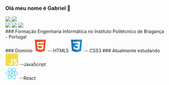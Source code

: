 ### Olá meu nome é Gabriel 👋

<!--
**gabrielol113/gabrielol113** is a ✨ _special_ ✨ repository because its `README.md` (this file) appears on your GitHub profile.

Here are some ideas to get you started:

- 🔭 I’m currently working on ...
- 🌱 I’m currently learning ...
- 👯 I’m looking to collaborate on ...
- 🤔 I’m looking for help with ...
- 💬 Ask me about ...
- 📫 How to reach me: ...
- 😄 Pronouns: ...
- ⚡ Fun fact: ...
-->

 <div>
  <a href="https://github.com/gabrielol113">
  <img height="180em" src="https://github-readme-stats.vercel.app/api?username=gabrielol113&show_icons=true&theme=dark&include_all_commits=true&count_private=true"/>
  <img height="150em" src="https://github-readme-stats.vercel.app/api/top-langs/?username=gabrielol113&layout=compact&langs_count=7&theme=dark"/>
</div>

  <div>
      <a href="https://instagram.com/gabrielol113" target="_blank"><img src="https://img.shields.io/badge/-Instagram-%23E4405F?style=for-the-badge&logo=instagram&logoColor=white" target="_blank"></a>
 	<a href="https://www.twitch.tv/tixolee" target="_blank"><img src="https://img.shields.io/badge/Twitch-9146FF?style=for-the-badge&logo=twitch&logoColor=white" target="_blank"></a>
  <a href="https://www.linkedin.com/in/gabriel-teixeira-3049a3154/" target="_blank"><img src="https://img.shields.io/badge/-LinkedIn-%230077B5?style=for-the-badge&logo=linkedin&logoColor=white" target="_blank"></a> 
    
  </div>
  ### Formação
 Engenharia Informática no Instituto Politécnico de Bragança - Portugal <br>
  ### Dominio
  <img src="https://raw.githubusercontent.com/devicons/devicon/master/icons/html5/html5-original.svg" width=40px height="40px">
  -- HTML5
  <img src="https://raw.githubusercontent.com/devicons/devicon/master/icons/css3/css3-original.svg" width=40px height="40px">
  -- CSS3
  ### Atualmente estudando
  <img src="https://raw.githubusercontent.com/devicons/devicon/master/icons/javascript/javascript-plain.svg" width=40px height="40px">
  --JavaScript <br>
  <img src="https://raw.githubusercontent.com/devicons/devicon/master/icons/react/react-original.svg" width=40px height="40px">
  --React 
  
